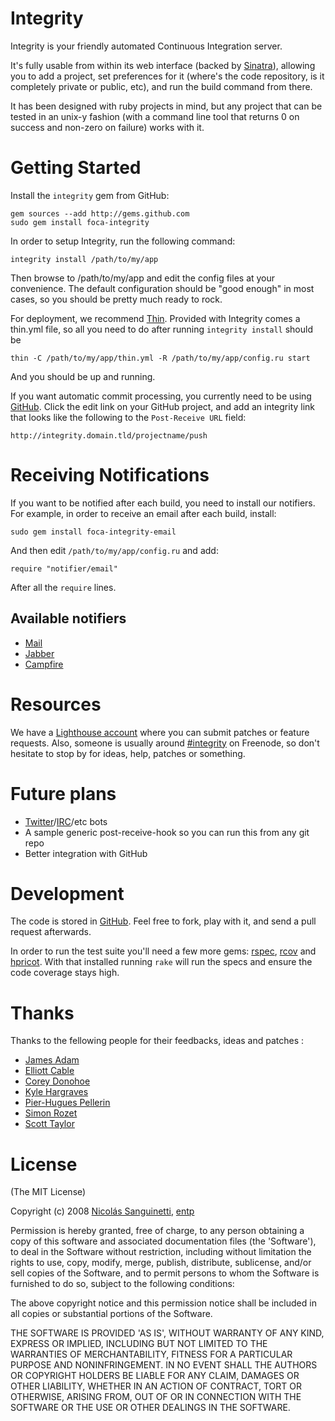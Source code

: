 Integrity
=========

Integrity is your friendly automated Continuous Integration server.

It's fully usable from within its web interface (backed by [Sinatra][]),
allowing you to add a project, set preferences for it (where's the code
repository, is it completely private or public, etc), and run the build command
from there.

It has been designed with ruby projects in mind, but any project that can be
tested in an unix-y fashion (with a command line tool that returns 0 on success
and non-zero on failure) works with it.

Getting Started
===============

Install the `integrity` gem from GitHub:

    gem sources --add http://gems.github.com
    sudo gem install foca-integrity

In order to setup Integrity, run the following command:

    integrity install /path/to/my/app

Then browse to /path/to/my/app and edit the config files at your convenience.
The default configuration should be "good enough" in most cases, so you should
be pretty much ready to rock.

For deployment, we recommend [Thin][]. Provided with Integrity comes a thin.yml
file, so all you need to do after running `integrity install` should be

    thin -C /path/to/my/app/thin.yml -R /path/to/my/app/config.ru start

And you should be up and running.

If you want automatic commit processing, you currently need to be using
[GitHub][]. Click the edit link on your GitHub project, and add an integrity
link that looks like the following to the `Post-Receive URL` field:

    http://integrity.domain.tld/projectname/push

Receiving Notifications
=======================

If you want to be notified after each build, you need to install our notifiers.
For example, in order to receive an email after each build, install:

    sudo gem install foca-integrity-email

And then edit `/path/to/my/app/config.ru` and add:

    require "notifier/email"

After all the `require` lines.

Available notifiers
-------------------

* [Mail](http://github.com/foca/integrity-email)
* [Jabber](http://github.com/ph/integrity-jabber)
* [Campfire](http://github.com/defunkt/integrity-campfire)

Resources
========

We have a [Lighthouse account][lighthouse] where you can submit patches or
feature requests. Also, someone is usually around [#integrity][irc-channel] on
Freenode, so don't hesitate to stop by for ideas, help, patches or something.

Future plans
============

* [Twitter][]/[IRC][]/etc bots
* A sample generic post-receive-hook so you can run this from any git repo
* Better integration with GitHub

Development
===========

The code is stored in [GitHub][repo]. Feel free to fork, play with it, and send
a pull request afterwards. 

In order to run the test suite you'll need a few more gems: [rspec][], [rcov][]
and [hpricot][]. With that installed running `rake` will run the specs and
ensure the code coverage stays high.

Thanks
======

Thanks to the fellowing people for their feedbacks, ideas and patches :

* [James Adam][james]
* [Elliott Cable][ec]
* [Corey Donohoe][atmos]
* [Kyle Hargraves][kyle]
* [Pier-Hugues Pellerin][ph]
* [Simon Rozet][sr]
* [Scott Taylor][scott]

[james]: http://github.com/lazyatom
[ec]: http://github.com/elliotcabble
[atmos]: http://github.com/atmos
[kyle]: http://github.com/pd
[ph]: http://github.com/ph
[sr]: http://purl.org/net/sr/
[scott]: http://github.com/smtlaissezfaire

License
=======

(The MIT License)

Copyright (c) 2008 [Nicolás Sanguinetti][foca], [entp][]

Permission is hereby granted, free of charge, to any person obtaining
a copy of this software and associated documentation files (the
'Software'), to deal in the Software without restriction, including
without limitation the rights to use, copy, modify, merge, publish,
distribute, sublicense, and/or sell copies of the Software, and to
permit persons to whom the Software is furnished to do so, subject to
the following conditions:

The above copyright notice and this permission notice shall be
included in all copies or substantial portions of the Software.

THE SOFTWARE IS PROVIDED 'AS IS', WITHOUT WARRANTY OF ANY KIND,
EXPRESS OR IMPLIED, INCLUDING BUT NOT LIMITED TO THE WARRANTIES OF
MERCHANTABILITY, FITNESS FOR A PARTICULAR PURPOSE AND NONINFRINGEMENT.
IN NO EVENT SHALL THE AUTHORS OR COPYRIGHT HOLDERS BE LIABLE FOR ANY
CLAIM, DAMAGES OR OTHER LIABILITY, WHETHER IN AN ACTION OF CONTRACT,
TORT OR OTHERWISE, ARISING FROM, OUT OF OR IN CONNECTION WITH THE
SOFTWARE OR THE USE OR OTHER DEALINGS IN THE SOFTWARE.

[Sinatra]: http://sinatrarb.com
[git]: http://git.or.cz
[svn]: http://subversion.tigris.org
[Twitter]: http://twitter.com
[IRC]: http://wikipedia.org/wiki/IRC
[entp]: http://entp.com
[GitHub]: http://github.com
[Thin]: http://code.macournoyer.com/thin/

[rspec]: http://rspec.info
[rcov]: http://eigenclass.org/hiki.rb?rcov
[hpricot]: http://code.whytheluckystiff.net/hpricot

[repo]: http://github.com/foca/integrity
[lighthouse]: http://integrity.lighthouseapp.com/projects/14308-integrity
[irc-channel]: irc://irc.freenode.net/integrity

[foca]: http://nicolassanguinetti.info/
